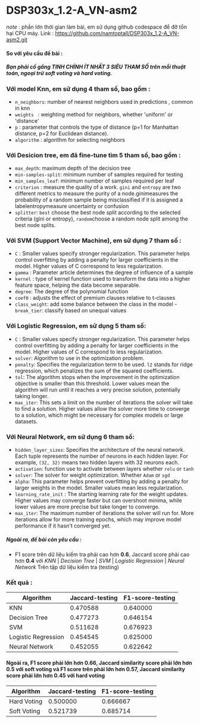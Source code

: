 # DSP303x_1.2-A_VN-asm2
*note* : phần lớn thời gian làm bài, em sử dụng github codespace để đỡ tổn hại CPU máy. 
Link : https://github.com/namtoptall/DSP303x_1.2-A_VN-asm2.git
#### So với yêu cầu đề bài : 
##### Bạn phải cố gắng TINH CHỈNH ÍT NHẤT 3 SIÊU THAM SỐ trên mỗi thuật toán, ngoại trừ soft voting và hard voting.
### Với model Knn, em sử dụng 4 tham số, bao gồm : 
- ```n_neighbors```: number of nearest neighbors used in predictions , common in knn
- ```weights ``` : weighting method for neighbors, whether 'uniform' or 'distance'
- ``` p ``` : parameter that controls the type of distance (p=1 for Manhattan distance, p=2 for Euclidean distance).
- ```algorithm``` : algorithm for selecting neighbors
### Với Desicion tree, em đã fine-tune tìm 5 tham số, bao gồm : 
- ```max_depth```: maximum depth of the decision tree
- ```min-samples-split```: minimum number of samples required for testing 
- ```min_samples_leaf```: minimum number of samples required per leaf 
- ```criterion``` : measure the quality of a work. ```gini``` and ```entropy``` are two different metrics to measure the purity of a node.ginimeasures the probability of a random sample being misclassified if it is assigned a labelentropymeasure uncertainty or confusion
- ```splitter```:  ```best``` choose the best node split according to the selected criteria (gini or entropy), ```random```choose a random node split among the best node splits. 
### Với SVM (Support Vector Machine), em sử dụng 7 tham số : 
- ```C``` : Smaller values specify stronger regularization. This parameter helps control overfitting by adding a penalty for larger coefficients in the model. Higher values of C correspond to less regularization.
- ```gamma``` : Parameter article determines the degree of influence of a sample 
- ```kernel``` : type of kernel function used to transform the data into a higher feature space, helping the data become separable.
- ```degree```: The degree of the polynomial function
- ```coef0``` : adjusts the effect of premium clauses relative to t-clauses
- ```class_weight```: add some balance between the class in the model 
-```break_tier```: classify based on unequal values
### Với Logistic Regression, em sử dụng 5 tham số: 
- ```C``` : Smaller values specify stronger regularization. This parameter helps control overfitting by adding a penalty for larger coefficients in the model. Higher values of C correspond to less regularization.
- ```solver```: Algorithm to use in the optimization problem.
- ```penalty```: Specifies the regularization term to be used. ```l2``` stands for ridge regression, which penalizes the sum of the squared coefficients.
- ```tol```: The algorithm stops when the improvement in the optimization objective is smaller than this threshold. Lower values mean the algorithm will run until it reaches a very precise solution, potentially taking longer.
- ```max_iter```: This sets a limit on the number of iterations the solver will take to find a solution. Higher values allow the solver more time to converge to a solution, which might be necessary for complex models or large datasets.
### Với Neural Network, em sử dụng 6 tham số: 
- ```hidden_layer_sizes```: Specifies the architecture of the neural network. Each tuple represents the number of neurons in each hidden layer. For example, `(32, 32)` means two hidden layers with 32 neurons each. 
- ```activation```: function use to activate between layers whether ```relu``` or ```tanh``` 
- ```solver```: The solver for weight optimization. Whether ```Adam``` or ```sgd```
- ```alpha```: This parameter helps prevent overfitting by adding a penalty for larger weights in the model. Smaller values mean less regularization.
- ```learning_rate_init``` : The starting learning rate for the weight updates. Higher values may converge faster but can overshoot minima, while lower values are more precise but take longer to converge.
- ```max_iter```: The maximum number of iterations the solver will run for. More iterations allow for more training epochs, which may improve model performance if it hasn't converged yet.
##### Ngoài ra, đề bài còn yêu cầu : 
- F1 score trên dữ liệu kiểm tra phải cao hơn **0.6**, Jaccard score phải cao hơn **0.4** với *KNN* | *Decision Tree* | *SVM* | *Logistic Regression* | *Neural Network* Trên tập dữ liệu kiểm tra (testing)
### Kết quả : 
| Algorithm |Jaccard-testing | F1-score-testing |
|-----------|----------------|------------------|
| KNN | 0.470588 |  0.640000 |
| Decision Tree | 0.477273 |  0.646154 |
| SVM | 0.511628 | 0.676923 |
| Logistic Regression| 0.454545 |  0.625000 |   
| Neural Network| 0.452055 | 0.622642 |
#### Ngoài ra, F1 score phải lớn hơn **0.66**, Jaccard similarity score phải lớn hơn **0.5** với soft voting và F1 score trên phải lớn hơn **0.57**, Jaccard similarity score phải lớn hơn **0.45** với hard voting 
| Algorithm |Jaccard-testing | F1-score-testing |
|-----------|----------------|------------------|
| Hard Voting | 0.500000 | 0.666667 |
| Soft Voting | 0.521739 | 0.685714 |
